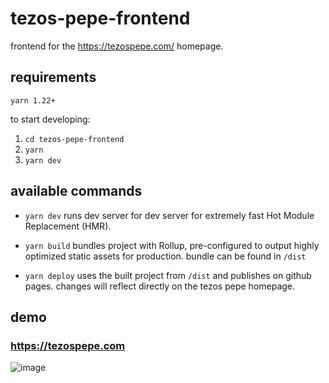 # tezos-pepe-frontend
frontend for the https://tezospepe.com/ homepage.

## requirements
`yarn 1.22+`

to start developing:
1. `cd tezos-pepe-frontend`
2. `yarn`
3. `yarn dev`

## available commands
- `yarn dev`
runs dev server for dev server for extremely fast Hot Module Replacement (HMR).

- `yarn build`
bundles project with Rollup, pre-configured to output highly optimized static assets for production.
bundle can be found in `/dist` 

- `yarn deploy`
uses the built project from `/dist` and publishes on github pages. changes will reflect directly on the tezos pepe homepage.

## demo
### https://tezospepe.com
![image](https://github.com/tezospepe/tezos-pepe-frontend/assets/24196928/6581f11d-4ec9-41bf-abd8-4da49b9ff9fb)

